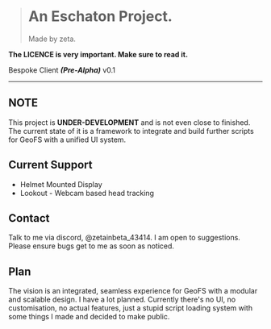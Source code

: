 > # An Eschaton Project.
> Made by zeta.

**The LICENCE is very important. Make sure to read it.**

Bespoke Client __*(Pre-Alpha)*__ v0.1

----
## NOTE
This project is **UNDER-DEVELOPMENT** and is not even close to finished. The current state of it is a framework to integrate and build further scripts for GeoFS with a unified UI system. 

## Current Support
- Helmet Mounted Display
- Lookout - Webcam based head tracking

## Contact
Talk to me via discord, @zetainbeta_43414. I am open to suggestions. Please ensure bugs get to me as soon as noticed. 

## Plan
The vision is an integrated, seamless experience for GeoFS with a modular and scalable design. I have a lot planned. Currently there's no UI, no customisation, no actual features, just a stupid script loading system with some things I made and decided to make public.
